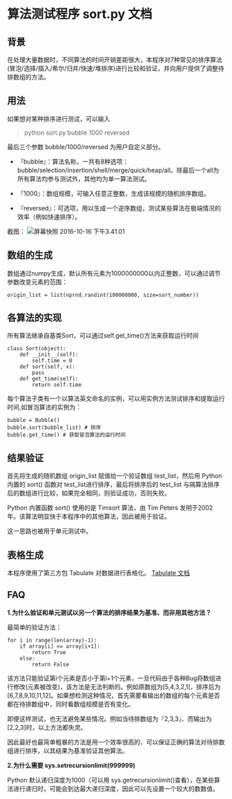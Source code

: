 # 算法测试程序 sort.py 文档
## 背景
在处理大量数据时，不同算法的时间开销差距很大，本程序对7种常见的排序算法(冒泡/选择/插入/希尔/归并/快速/堆排序)进行比较和验证，并向用户提供了调整待排数组的方法。

## 用法
如果想对某种排序进行测试，可以输入
> python sort.py bubble 1000 reversed

最后三个参数 bubble/1000/reversed 为用户自定义部分。

- 『bubble』：算法名称，一共有8种选项：bubble/selection/insertion/shell/merge/quick/heap/all。除最后一个all为所有算法均参与测试外，其他均为单一算法测试。

- 『1000』：数组规模，可输入任意正整数，生成该规模的随机排序数组。

- 『reversed』：可选项，用以生成一个逆序数组，测试某些算法在极端情况的效率（例如快速排序）。

截图：
![屏幕快照 2016-10-16 下午3.41.01](media/14765493497422/%E5%B1%8F%E5%B9%95%E5%BF%AB%E7%85%A7%202016-10-16%20%E4%B8%8B%E5%8D%883.41.01.png)

## 数组的生成
数组通过numpy生成，默认所有元素为1000000000以内正整数，可以通过调节参数改变元素的范围：

```
origin_list = list(nprnd.randint(100000000, size=sort_number))
```

## 各算法的实现
所有算法继承自基类Sort，可以通过self.get_time()方法来获取运行时间

	class Sort(object): 
    	def __init__(self):
        	self.time = 0
    	def sort(self, x):
        	pass
    	def get_time(self):
        	return self.time

每个算法子类有一个以算法英文命名的实例，可以用实例方法测试排序和提取运行时间,如冒泡算法的实例为：

```
bubble = Bubble()
bubble.sort(bubble_list) # 排序
bubble.get_time() # 获取冒泡算法的运行时间
```

## 结果验证
首先将生成的随机数组 origin_list 赋值给一个验证数组 test_list，然后用 Python 内置的 sort() 函数对 test_list进行排序，最后将排序后的 test_list 与隔算法排序后的数组进行比较，如果完全相同，则验证成功，否则失败。

Python 内置函数 sort() 使用的是 Timsort 算法，由 Tim Peters 发明于2002年。该算法明显快于本程序中的其他算法，因此被用于验证。

这一思路也被用于单元测试中。

## 表格生成
本程序使用了第三方包 Tabulate 对数据进行表格化。
[Tabulate 文档](https://pypi.python.org/pypi/tabulate)

## FAQ
**1.为什么验证和单元测试以另一个算法的排序结果为基准、而非用其他方法？**

最简单的验证方法：

```
for i in range(len(array)-1):
	if array[i] <= array[i+1]:
		return True
	else:
		return False
```
该方法只能验证第i个元素是否小于第i+1个元素，一旦代码由于各种Bug将数组进行修改(元素被改变)，该方法是无法判断的。例如原数组为[5,4,3,2,1]，排序后为[6,7,8,9,10,11,12]。如果想检测这种情况，首先需要看输出的数组的每个元素是否都在待排数组中，同时看数组规模是否有变化。

即便这样测试，也无法避免某些情况。例如当待排数组为『2,3,3』、而输出为[2,2,3]时，以上方法都失灵。

因此最好也最简单粗暴的方法是用一个效率很高的、可以保证正确的算法对待排数组进行排序，以其结果为基准验证其他算法。

**2.为什么需要 sys.setrecursionlimit(999999)**

Python 默认递归深度为1000（可以用 sys.getrecursionlimit()查看），在某些算法进行递归时，可能会到达最大递归深度，因此可以先设置一个较大的数数值。





